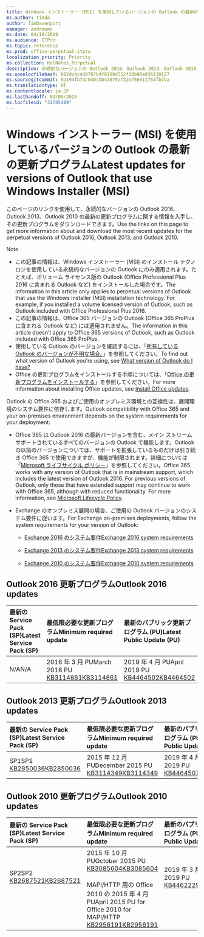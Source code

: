 ```yaml
---
title: Windows インストーラー (MSI) を使用しているバージョンの Outlook の最新の更新プログラム
ms.author: timda
author: TimDavenport
manager: andrewmo
ms.date: 04/10/2019
ms.audience: ITPro
ms.topic: reference
ms.prod: office-perpetual-itpro
localization_priority: Priority
ms.collection: RelNotes_Perpetual
description: 永続的なバージョンの Outlook 2016、Outlook 2013、Outlook 2010 の最新の更新プログラムに関する情報へのリンクを IT 技術者に提供します
ms.openlocfilehash: 882dc4c4d0767b4f0260d552f30b96e036130127
ms.sourcegitcommit: 9a194fb74c040cbb43079af22e756911754fb7ba
ms.translationtype: HT
ms.contentlocale: ja-JP
ms.lasthandoff: 04/09/2019
ms.locfileid: "31745489"
---
```

# <a name="latest-updates-for-versions-of-outlook-that-use-windows-installer-msi"></a><span data-ttu-id="9e298-103">Windows インストーラー (MSI) を使用しているバージョンの Outlook の最新の更新プログラム</span><span class="sxs-lookup"><span data-stu-id="9e298-103">Latest updates for versions of Outlook that use Windows Installer (MSI)</span></span>

<span data-ttu-id="9e298-104">このページのリンクを使用して、永続的なバージョンの Outlook 2016、Outlook 2013、Outlook 2010 の最新の更新プログラムに関する情報を入手し、その更新プログラムをダウンロードできます。</span><span class="sxs-lookup"><span data-stu-id="9e298-104">Use the links on this page to get more information about and download the most recent updates for the perpetual versions of Outlook 2016, Outlook 2013, and Outlook 2010.</span></span>
  
> [!NOTE]
> - <span data-ttu-id="9e298-p101">この記事の情報は、Windows インストーラー (MSI) のインストール テクノロジを使用している永続的なバージョンの Outlook にのみ適用されます。たとえば、ボリューム ライセンス版の Outlook (Office Professional Plus 2016 に含まれる Outlook など) をインストールした場合です。</span><span class="sxs-lookup"><span data-stu-id="9e298-p101">The information in this article only applies to perpetual versions of Outlook that use the Windows Installer (MSI) installation technology. For example, if you installed a volume licensed version of Outlook, such as Outlook included with Office Professional Plus 2016.</span></span>
> - <span data-ttu-id="9e298-107">この記事の情報は、Office 365 バージョンの Outlook (Office 365 ProPlus に含まれる Outlook など) には適用されません。</span><span class="sxs-lookup"><span data-stu-id="9e298-107">The information in this article doesn't apply to Office 365 versions of Outlook, such as Outlook included with Office 365 ProPlus.</span></span>
> - <span data-ttu-id="9e298-108">使用している Outlook のバージョンを確認するには、「[所有している Outlook のバージョンが不明な場合。](https://support.office.com/article/b3a9568c-edb5-42b9-9825-d48d82b2257c)」を参照してください。</span><span class="sxs-lookup"><span data-stu-id="9e298-108">To find out what version of Outlook you're using, see [What version of Outlook do I have?](https://support.office.com/article/b3a9568c-edb5-42b9-9825-d48d82b2257c)</span></span>
> - <span data-ttu-id="9e298-109">Office の更新プログラムをインストールする手順については、「[Office の更新プログラムをインストールする](https://support.office.com/article/2ab296f3-7f03-43a2-8e50-46de917611c5)」を参照してください。</span><span class="sxs-lookup"><span data-stu-id="9e298-109">For more information about installing Office updates, see [Install Office updates](https://support.office.com/article/2ab296f3-7f03-43a2-8e50-46de917611c5).</span></span> 
  
<span data-ttu-id="9e298-110">Outlook の Office 365 およびご使用のオンプレミス環境との互換性は、展開環境のシステム要件に依存します。</span><span class="sxs-lookup"><span data-stu-id="9e298-110">Outlook compatibility with Office 365 and your on-premises environment depends on the system requirements for your deployment:</span></span>
  
- <span data-ttu-id="9e298-p102">Office 365 は Outlook 2016 の最新バージョンを含む、メイン ストリーム サポートされているすべてのバージョンの Outlook で機能します。Outlook の以前のバージョンについては、サポートを拡張しているものだけは引き続き Office 365 で使用できますが、機能が制限されます。詳細については「[Microsoft ライフサイクル ポリシー](https://support.microsoft.com/lifecycle)」を参照してください。</span><span class="sxs-lookup"><span data-stu-id="9e298-p102">Office 365 works with any version of Outlook that is in mainstream support, which includes the latest version of Outlook 2016. For previous versions of Outlook, only those that have extended support may continue to work with Office 365, although with reduced functionality. For more information, see [Microsoft Lifecycle Policy](https://support.microsoft.com/lifecycle).</span></span>
    
- <span data-ttu-id="9e298-114">Exchange のオンプレミス展開の場合、ご使用の Outlook バージョンのシステム要件に従います。</span><span class="sxs-lookup"><span data-stu-id="9e298-114">For Exchange on-premises deployments, follow the system requirements for your version of Outlook:</span></span>
    
  - [<span data-ttu-id="9e298-115">Exchange 2016 のシステム要件</span><span class="sxs-lookup"><span data-stu-id="9e298-115">Exchange 2016 system requirements</span></span>](https://docs.microsoft.com/Exchange/plan-and-deploy/system-requirements)
    
  - [<span data-ttu-id="9e298-116">Exchange 2013 のシステム要件</span><span class="sxs-lookup"><span data-stu-id="9e298-116">Exchange 2013 system requirements</span></span>](https://docs.microsoft.com/exchange/exchange-2013-system-requirements-exchange-2013-help)
    
  - [<span data-ttu-id="9e298-117">Exchange 2010 のシステム要件</span><span class="sxs-lookup"><span data-stu-id="9e298-117">Exchange 2010 system requirements</span></span>](https://docs.microsoft.com/previous-versions/office/exchange-server-2010/aa996719(v=exchg.141))

   
## <a name="outlook-2016-updates"></a><span data-ttu-id="9e298-118">Outlook 2016 更新プログラム</span><span class="sxs-lookup"><span data-stu-id="9e298-118">Outlook 2016 updates</span></span>

|**<span data-ttu-id="9e298-119">最新の Service Pack (SP)</span><span class="sxs-lookup"><span data-stu-id="9e298-119">Latest Service Pack (SP)</span></span>**|**<span data-ttu-id="9e298-120">最低限必要な更新プログラム</span><span class="sxs-lookup"><span data-stu-id="9e298-120">Minimum required update</span></span>**|**<span data-ttu-id="9e298-121">最新のパブリック更新プログラム (PU)</span><span class="sxs-lookup"><span data-stu-id="9e298-121">Latest Public Update (PU)</span></span>**|
|:-----|:-----|:-----|
|<span data-ttu-id="9e298-122">N/A</span><span class="sxs-lookup"><span data-stu-id="9e298-122">N/A</span></span>  <br/> |<span data-ttu-id="9e298-123">2016 年 3 月 PU</span><span class="sxs-lookup"><span data-stu-id="9e298-123">March 2016 PU</span></span> <br/>[<span data-ttu-id="9e298-124">KB3114861</span><span class="sxs-lookup"><span data-stu-id="9e298-124">KB3114861</span></span>](https://support.microsoft.com/help/3114861) <br/> |<span data-ttu-id="9e298-125">2019 年 4 月 PU</span><span class="sxs-lookup"><span data-stu-id="9e298-125">April 2019 PU</span></span> <br/>[<span data-ttu-id="9e298-126">KB4464502</span><span class="sxs-lookup"><span data-stu-id="9e298-126">KB4464502</span></span>](https://support.microsoft.com/help/4464502) 

## <a name="outlook-2013-updates"></a><span data-ttu-id="9e298-127">Outlook 2013 更新プログラム</span><span class="sxs-lookup"><span data-stu-id="9e298-127">Outlook 2013 updates</span></span>

|**<span data-ttu-id="9e298-128">最新の Service Pack (SP)</span><span class="sxs-lookup"><span data-stu-id="9e298-128">Latest Service Pack (SP)</span></span>**|**<span data-ttu-id="9e298-129">最低限必要な更新プログラム</span><span class="sxs-lookup"><span data-stu-id="9e298-129">Minimum required update</span></span>**|**<span data-ttu-id="9e298-130">最新のパブリック更新プログラム (PU)</span><span class="sxs-lookup"><span data-stu-id="9e298-130">Latest Public Update (PU)</span></span>**|
|:-----|:-----|:-----|
|<span data-ttu-id="9e298-131">SP1</span><span class="sxs-lookup"><span data-stu-id="9e298-131">SP1</span></span>  <br/>[<span data-ttu-id="9e298-132">KB2850036</span><span class="sxs-lookup"><span data-stu-id="9e298-132">KB2850036</span></span>](https://go.microsoft.com/fwlink/p/?LinkId=512538) <br/> |<span data-ttu-id="9e298-133">2015 年 12 月 PU</span><span class="sxs-lookup"><span data-stu-id="9e298-133">December 2015 PU</span></span> <br/>[<span data-ttu-id="9e298-134">KB3114349</span><span class="sxs-lookup"><span data-stu-id="9e298-134">KB3114349</span></span>](https://support.microsoft.com/kb/3114349) <br/> |<span data-ttu-id="9e298-135">2019 年 4 月 PU</span><span class="sxs-lookup"><span data-stu-id="9e298-135">April 2019 PU</span></span> <br/>[<span data-ttu-id="9e298-136">KB4464507</span><span class="sxs-lookup"><span data-stu-id="9e298-136">KB4464507</span></span>](https://support.microsoft.com/help/4464507)  |
   
## <a name="outlook-2010-updates"></a><span data-ttu-id="9e298-137">Outlook 2010 更新プログラム</span><span class="sxs-lookup"><span data-stu-id="9e298-137">Outlook 2010 updates</span></span>

|**<span data-ttu-id="9e298-138">最新の Service Pack (SP)</span><span class="sxs-lookup"><span data-stu-id="9e298-138">Latest Service Pack (SP)</span></span>**|**<span data-ttu-id="9e298-139">最低限必要な更新プログラム</span><span class="sxs-lookup"><span data-stu-id="9e298-139">Minimum required update</span></span>**|**<span data-ttu-id="9e298-140">最新のパブリック更新プログラム (PU)</span><span class="sxs-lookup"><span data-stu-id="9e298-140">Latest Public Update (PU)</span></span>**|
|:-----|:-----|:-----|
|<span data-ttu-id="9e298-141">SP2</span><span class="sxs-lookup"><span data-stu-id="9e298-141">SP2</span></span> <br/>[<span data-ttu-id="9e298-142">KB2687521</span><span class="sxs-lookup"><span data-stu-id="9e298-142">KB2687521</span></span>](https://go.microsoft.com/fwlink/p/?LinkId=512542) <br><br><br><br/> |<span data-ttu-id="9e298-143">2015 年 10 月 PU</span><span class="sxs-lookup"><span data-stu-id="9e298-143">October 2015 PU</span></span> <br/> [<span data-ttu-id="9e298-144">KB3085604</span><span class="sxs-lookup"><span data-stu-id="9e298-144">KB3085604</span></span>](https://support.microsoft.com/kb/3085604) <br/><br/>  <span data-ttu-id="9e298-145">MAPI/HTTP 用の Office 2010 の 2015 年 4 月 PU</span><span class="sxs-lookup"><span data-stu-id="9e298-145">April 2015 PU for Office 2010 for MAPI/HTTP</span></span> <br/> [<span data-ttu-id="9e298-146">KB2956191</span><span class="sxs-lookup"><span data-stu-id="9e298-146">KB2956191</span></span>](https://support.microsoft.com/en-us/help/2956191/april-14-2015-update-for-office-2010-kb2956191) <br/> |<span data-ttu-id="9e298-147">2019 年 3 月 PU</span><span class="sxs-lookup"><span data-stu-id="9e298-147">March 2019 PU</span></span> <br/>[<span data-ttu-id="9e298-148">KB4462229</span><span class="sxs-lookup"><span data-stu-id="9e298-148">KB4462229</span></span>](https://support.microsoft.com/help/4462229) <br><br><br><br/>|
   

